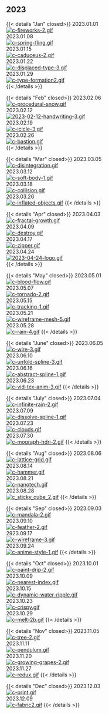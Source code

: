 
## 2023

{{< details "Jan" closed>}}
2023.01.01  
[![c-fireworks-2.gif](https://i.postimg.cc/jxkTRR38/c-fireworks-2.gif)](/fireworks_2023/)  
2023.01.08  
[![c-spring-fling.gif](https://i.postimg.cc/YMmLT11T/c-spring-fling.gif)](/spring_fling_extreme/)  
2023.01.15  
[![c-caduceus-2.gif](https://i.postimg.cc/SSwHss4K/c-caduceus-2.gif)](/caduceus/)  
2023.01.22  
[![c-displaced-type-3.gif](https://i.postimg.cc/NsPcjZqb/c-displaced-type-3.gif)](/displaced_type/)  
2023.01.29  
[![c-type-formation2.gif](https://i.postimg.cc/qkxRQ3jP/c-type-formation2.gif)](/type_formation/)  
{{< /details >}}

{{< details "Feb" closed>}}
2023.02.06  
[![c-procedural-snow.gif](https://i.postimg.cc/ChcFyXrF/c-procedural-snow.gif)](/procedural_snow/)  
2023.02.12  
[![2023-02-12-handwriting-3.gif](https://i.postimg.cc/WN0sk62y/2023-02-12-handwriting-3.gif)](/handwriting/)  
2023.02.19  
[![c-icicle-3.gif](https://i.postimg.cc/4JcXrDmq/c-icicle-3.gif)](/procedural_icicle/)  
2023.02.26  
[![c-bastion.gif](https://i.postimg.cc/cscBM1Nc/c-bastion.gif)](/bastion/)  
{{< /details >}}

{{< details "Mar" closed>}}
2023.03.05  
[![c-disintegration.gif](https://i.postimg.cc/HdN0NqfQ/c-disintegration.gif)](/sim_disintegration/)  
2023.03.12  
[![c-soft-body-1.gif](https://i.postimg.cc/gmQd5V8B/c-soft-body-1.gif)](/soft_body/)  
2023.03.18  
[![c-collision.gif](https://i.postimg.cc/JRn6KLDN/c-collision.gif)](/particle_collision/)  
2023.03.26  
[![c-inflated-objects.gif](https://i.postimg.cc/s3R7sC97/c-inflated-objects.gif)](/inflated_objects/)
{{< /details >}}

{{< details "Apr" closed>}}
2023.04.03  
[![c-fractal-growth.gif](https://i.postimg.cc/JMPgj5r2/c-fractal-growth.gif)](/fractal_growth/)  
2023.04.09  
[![c-destroy.gif](https://i.postimg.cc/szbwjfR6/c-destroy.gif)](/destroy/)  
2023.04.17  
[![c-zipper.gif](https://i.postimg.cc/q4mnp184/c-zipper.gif)](/)  
2023.04.24  
[![2023-04-24-logo.gif](https://i.postimg.cc/DvVMSFbT/2023-04-24-logo.gif)](/logo_reveal/)  
{{< /details >}}

{{< details "May" closed>}}
2023.05.01  
[![c-blood-flow.gif](https://i.postimg.cc/D7zLhCnh/c-blood-flow.gif)](/blood_flow/)  
2023.05.07  
[![c-tornado-2.gif](https://i.postimg.cc/Sq5y3cCt/c-tornado-2.gif)](/tornado/)  
2023.05.15  
[![c-tracking-1.gif](https://i.postimg.cc/zzfv92YR/c-tracking-1.gif)](/tracking/)  
2023.05.21  
[![c-wireframe-mesh-5.gif](https://i.postimg.cc/JRv3hm0Q/c-wireframe-mesh-5.gif)](/wireframe_mesh/)  
2023.05.28  
[![c-rain-4.gif](https://i.postimg.cc/nZ9XmM5j/c-rain-4.gif)](/rain/)
{{< /details >}}

{{< details "June" closed>}}
2023.06.05  
[![c-wire-3.gif](https://i.postimg.cc/kCyz9LbY/c-wire-3.gif)](/abstract_wire/)  
2023.06.10  
[![c-unfold-spline-3.gif](https://i.postimg.cc/7qmJ6XMk/c-unfold-spline-3.gif)](/unwind_spline/)  
2023.06.16  
[![c-abstract-spline-1.gif](https://i.postimg.cc/WjVJn7cL/c-abstract-spline-1.gif)](/abstract_spline/)  
2023.06.23  
[![c-vid-tex-anim-3.gif](https://i.postimg.cc/MzRWBzjq/c-vid-tex-anim-3.gif)](/video_texture_anim/)
{{< /details >}}

{{< details "July" closed>}}
2023.07.04  
[![c-infinite-rain-2.gif](https://i.postimg.cc/y1mq9v8L/c-infinite-rain-2.gif)](/infinite_rain/)  
2023.07.09  
[![c-dissolve-spline-1.gif](https://i.postimg.cc/GLddBN1m/c-dissolve-spline-1.gif)](/dissolve_text/)  
2023.07.23  
[![c-clouds.gif](https://i.postimg.cc/Gc61tyDP/c-clouds.gif)](/procedural_clouds/)  
2023.07.30  
[![c-mograph-hdri-2.gif](https://i.postimg.cc/BJXGbYk1/c-mograph-hdri-2.gif)](/mograph_hdri/)
{{< /details >}}


{{< details "Aug" closed>}}
2023.08.06  
[![c-lattice-grid.gif](https://i.postimg.cc/1SWfxNpC/c-lattice-grid.gif)](/lattice_grid/)  
2023.08.14  
[![c-hammer.gif](https://i.postimg.cc/J1VN8Gvg/c-hammer.gif)](/digital_break/)  
2023.08.21  
[![c-nanotech.gif](https://i.postimg.cc/YpFrT0f0/c-nanotech.gif)](/nanotech/)  
2023.08.28  
[![c_sticky_cube_2.gif](https://i.postimg.cc/ZZzJXZDD/c_sticky_cube_2.gif)](/sticky_cube/)
{{< /details >}}

{{< details "Sep" closed>}}
2023.09.03  
[![c-mandala-2.gif](https://i.postimg.cc/1mbdSMyZ/c-mandala-2.gif)](/mandala/)  
2023.09.10  
[![c-feather-2.gif](https://i.postimg.cc/DFWqMHRy/c-feather-2.gif)](/feather_mesh/)  
2923.09.17  
[![c-wireframe-3.gif](https://i.postimg.cc/tpVdVyJ0/c-wireframe-3.gif)](/wireframe_cover/)  
2023.09.24  
[![c-anime-style-1.gif](https://i.postimg.cc/QNZ1HzR3/c-anime-style-1.gif)](/anime_style/)
{{< /details >}}

{{< details "Oct" closed>}}
2023.10.01  
[![c-paint-drip-2.gif](https://i.postimg.cc/R4hTcgBK/c-paint-drip-2.gif)](/paint_drip/)  
2023.10.09  
[![c-nearest-index.gif](https://i.postimg.cc/qky9PXyM/c-nearest-index.gif)](/nearest_index/)  
2023.10.15  
[![c-dynamic-water-ripple.gif](https://i.postimg.cc/B4QtbnC4/c-dynamic-water-ripple.gif)](/dynamic_water_ripple/)  
2023.10.23  
[![c-crispy.gif](https://i.postimg.cc/ZbcwZFS8/c-crispy.gif)](/crispy/)  
2023.10.29  
[![c-melt-2b.gif](https://i.postimg.cc/GdQ2s8Xt/c-melt-2b.gif)](/melt/)
{{< /details >}}

{{< details "Nov" closed>}}
2023.11.05  
[![c-tree-2.gif](https://i.postimg.cc/2mzDg0C9/c-tree-2.gif)](/procedural_tree/)  
2023.11.11  
[![c-pendulum.gif](https://i.postimg.cc/B3gPtHxL/c-pendulum.gif)](/infinite_pendulum/)  
2023.11.20  
[![c-growing-grapes-2.gif](https://i.postimg.cc/38wQyp27/c-growing-grapes-2.gif)](/growing_grapes/)  
2023.11.27  
[![c-redux.gif](https://i.postimg.cc/hDhqG608/c-redux.gif)](/redux/)
{{< /details >}}

{{< details "Dec" closed>}}
2023.12.03  
[![c-print.gif](https://i.postimg.cc/y6Kdrp8c/c-print.gif)](/print_3d/)  
2023.12.09  
[![c-fabric2.gif](https://i.postimg.cc/gc0dRYLn/c-fabric2.gif)](/fabric_weave/)
{{< /details >}}






